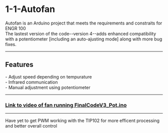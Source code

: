 <h1> 1-1-Autofan </h1>
<p> Autofan is an Arduino project that meets the requirements and constraits for ENGR 100 <br/> The lastest version of the code--version 4--adds enhanced compatibility with a potentiometer [including an auto-ajusting mode] along with more bug fixes. </p>
<hr/>
<h2> Features </h2>
<p> - Adjust speed depending on tempurature <br/> - Infrared communication <br/> - Manual adjustment using potentiometer </p>
<hr/>
<h3><a href="https://www.youtube.com/watch?v=Kh5gfeZp5nU">Link to video of fan running FinalCodeV3_Pot.ino</a></h3>
<hr/>
<p> Have yet to get PWM working with the TIP102 for more efficent processing and better overall control </p>
